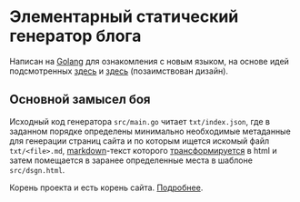 Элементарный статический генератор блога
========================================

Написан на [Golang][1] для ознакомления с новым языком, 
на основе идей подсмотренных [здесь][2] и [здесь][3] 
(позаимствован дизайн).

[1]: http://golang.org/
[2]: http://klen.github.com/github-blog-ru.html
[3]: http://demin.ws/blog/russian/2012/04/17/static-blog-engine-goblog/

Основной замысел боя
--------------------

Исходный код генератора `src/main.go` читает `txt/index.json`, 
где в заданном порядке определены минимально необходимые метаданные 
для генерации страниц сайта и по которым ищется искомый файл `txt/<file>.md`, 
[markdown][4]-текст которого [трансформируется][5] в html и затем помещается в 
заранее определенные места в шаблоне `src/dsgn.html`.

Корень проекта и есть корень сайта. [Подробнее][6].

[4]: http://ru.wikipedia.org/wiki/Markdown
[5]: https://github.com/russross/blackfriday
[6]: http://help.github.com/pages/
